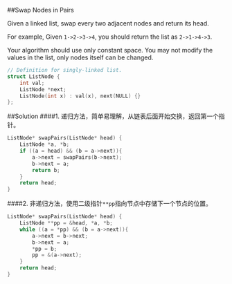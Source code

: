 ﻿##Swap Nodes in Pairs

Given a linked list, swap every two adjacent nodes and return its head.

For example,
Given `1->2->3->4`, you should return the list as `2->1->4->3`.

Your algorithm should use only constant space. You may not modify the values in the list, only nodes itself can be changed.

```cpp
// Definition for singly-linked list.
struct ListNode {
    int val;
    ListNode *next;
    ListNode(int x) : val(x), next(NULL) {}
};
```

##Solution
####1. 
递归方法，简单易理解，从链表后面开始交换，返回第一个指针。
```cpp
ListNode* swapPairs(ListNode* head) {
    ListNode *a, *b;
    if ((a = head) && (b = a->next)){
        a->next = swapPairs(b->next);
        b->next = a;
        return b;
    }
    return head;
}
```
####2. 
非递归方法，使用二级指针`**pp`指向节点中存储下一个节点的位置。
```cpp
ListNode* swapPairs(ListNode* head) {
    ListNode **pp = &head, *a, *b;
    while ((a = *pp) && (b = a->next)){
        a->next = b->next;
        b->next = a;
        *pp = b;
        pp = &(a->next);
    }
    return head;
}
```
